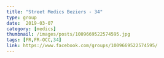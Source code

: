 ```yaml
---
title: "Street Medics Beziers - 34"
type: group
date:  2019-03-07
category: [medics]
thumbnail: /images/posts/1009669522574595.jpg
tags: [FR,FR-OCC,34]
link: https://www.facebook.com/groups/1009669522574595/
---
```

